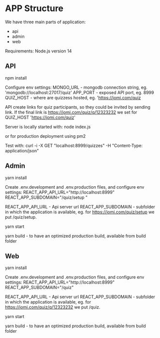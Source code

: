 
# APP Structure

We have three main parts of application:
- api
- admin
- web

Requirements: Node.js version 14

## API

npm install 

Configure env settings:
MONGO_URL - mongodb connection string, eg. 'mongodb://localhost:27017/quiz'
APP_PORT - exposed API port, eg. 8999
QUIZ_HOST - where are quizzess hosted, eg. 'https://jomi.com/quiz 

API create links for quiz participants, so they could be invited by sending link.
If the final link is https://jomi.com/quiz/q/12323232 we set for QUIZ_HOST
'https://jomi.com/quiz'

Server is locally started with:
node index.js

or for production deployment using pm2

Test with: 
curl -i -X GET "localhost:8999/quizzes" -H "Content-Type: application/json"


## Admin

yarn install 

Create .env.development and .env.production files, and configure env settings:
REACT_APP_API_URL="http://localhost:8999"
REACT_APP_SUBDOMAIN="/quiz/setup "

REACT_APP_API_URL - Api server url
REACT_APP_SUBDOMAIN - subfolder in which the application is available, eg. for
https://jomi.com/quiz/setup we put /quiz/setup.

yarn start

yarn build - to have an optimized production build, available from build folder

## Web

yarn install 

Create .env.development and .env.production files, and configure env settings:
REACT_APP_API_URL="http://localhost:8999"
REACT_APP_SUBDOMAIN="/quiz"

REACT_APP_API_URL - Api server url
REACT_APP_SUBDOMAIN - subfolder in which the application is available, eg. for
https://jomi.com/quiz/q/12323232 we put /quiz.

yarn start

yarn build - to have an optimized production build, available from build folder
